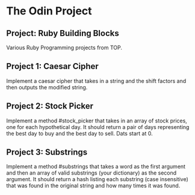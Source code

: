 The Odin Project
================
Project: Ruby Building Blocks
----------------------
Various Ruby Programming projects from TOP.

Project 1: Caesar Cipher
------------------------
Implement a caesar cipher that takes in a string and the shift factors and then outputs the modified string.

Project 2: Stock Picker
-----------------------
Implement a method #stock_picker that takes in an array of stock prices, one for each hypothetical day. It should return a pair of days representing the best day to buy and the best day to sell. Dats start at 0.

Project 3: Substrings
-----------------------
Implement a method #substrings that takes a word as the first argument and then an array of valid substrings (your dictionary) as the second argument. It should return a hash listing each substring (case insensitive) that was found in the original string and how many times it was found.